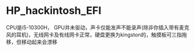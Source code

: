 # HP_hackintosh_EFI
CPU是i5-10300H， GPU并未驱动，声卡仅能发声不能录声(除非你插入带有麦克风的耳机)，无线网卡及有线网卡正常，硬盘更换为kingston的，触摸板可三指拖移，但移动起来会漂移

